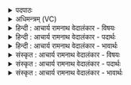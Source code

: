 <details><summary>पदपाठः</summary>

शि꣡शु꣢꣯म्। ज꣣ज्ञान꣢म्। ह꣡रि꣢꣯म्। मृ꣣जन्ति। पवि꣡त्रे꣢। सो꣡म꣢꣯म्। दे꣣वे꣡भ्यः꣢। इ꣡न्दु꣢꣯म्। १३३४।
</details>

<details><summary>अधिमन्त्रम् (VC)</summary>

- पवमानः सोमः
- अग्नयो धिष्ण्या ऐश्वराः
- द्विपदा विराट् पङ्क्तिः
- पञ्चमः
</details>

<details><summary>हिन्दी : आचार्य रामनाथ वेदालंकार - विषयः</summary>

अगले मन्त्र में समावर्तन संस्कार का वर्णन है।
</details>

<details><summary>हिन्दी : आचार्य रामनाथ वेदालंकार - पदार्थः</summary>

पदार्थान्वयभाषाः -  (शिशुं जज्ञानम्) नवस्नातक के रूप में आचार्य के गर्भ से द्वितीय जन्म प्राप्त करते हुए, (हरिम्) जिसके दोष हर लिये गये हैं, ऐसे (इन्दुम्) तेजस्वी (सोमम्) समावर्तन संस्कार के लिए स्नान किये हुए, विद्या पढ़े हुए ब्रह्मचारी को (पवित्रे) कुशों के आसन पर बैठाकर (देवेभ्यः) माता, पिता आदि को सौंपने के लिए (मृजन्ति) अलङ्कार धारण कराते हैं ॥ समावर्तन संस्कार के समय ब्रह्मचारी के अलङ्कार-धारण के विषय में पारस्करगृह्यसूत्र २।६।२४-२६ और महर्षिदयानन्दप्रणीत संस्कारविधि ग्रन्थ देखना चाहिए। उनके अनुसार उस समय ब्रह्मचारी नये वस्त्र, उपवस्त्र, फूलमाला, आभूषण आदि धारण करता है ॥३॥
</details>

<details><summary>हिन्दी : आचार्य रामनाथ वेदालंकार - भावार्थः</summary>

भावार्थभाषाः -  व्रताचारी,विद्यालङ्कार,वेदालङ्कार,आयुर्वेदालङ्कार आदि बने हुए ब्रह्मचारी को आचार्य फूलमाला,आभूषण आदि से अलङ्कृत करके समावर्तन संस्कार करके द्विज बनाकर माता-पिता को लौटा देवे ॥३॥
</details>

<details><summary>संस्कृत : आचार्य रामनाथ वेदालंकार - विषयः</summary>

अथ समावर्तनसंस्कारविषय उच्यते।
</details>

<details><summary>संस्कृत : आचार्य रामनाथ वेदालंकार - पदार्थः</summary>

पदार्थान्वयभाषाः -  (शिशुं जज्ञानम्) नवस्नातकत्वेन आचार्यगर्भाद् द्वितीयं जन्म प्राप्नुवन्तम् (हरिम्) अपहृतदोषम् (इन्दुम्) दीप्तम्, तेजस्विनम् (सोमम्) समावर्तनसंस्काराय कृताभिषेकम् अधीतविद्यं ब्रह्मचारिणम् (पवित्रे) दर्भासने उपवेश्य (देवेभ्यः) मातापित्रादिभ्यः समर्पयितुम् (मृजन्ति) अलङ्कुर्वन्ति ॥ समावर्तनसंस्कारे ब्रह्मचारिणोऽलङ्करणविषये पारस्करगृह्यसूत्रं २।६।२४-२६, दयानन्दर्षिप्रणीतः संस्कारविधिग्रन्थश्च द्रष्टव्यः। तदनुसारेण तदा ब्रह्मचारी नूतनवस्त्रोपवस्त्रपुष्पस्रगलङ्कारादिकं धारयति ॥३॥
</details>

<details><summary>संस्कृत : आचार्य रामनाथ वेदालंकार - भावार्थः</summary>

भावार्थभाषाः -  व्रताचारं विद्यालङ्कारं वेदालङ्कारम् आयुर्वेदालङ्कारं ब्रह्मचारिणमाचार्यः पुष्पस्रगलङ्कारादिभिरलङ्कृत्य कृतसमावर्तनं द्विजं मात्रापित्रोः प्रत्यावर्तयेत् ॥३॥
</details>